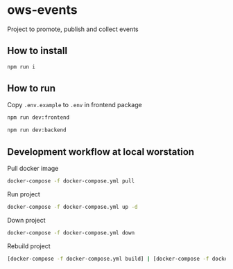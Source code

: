# ows-events

Project to promote, publish and collect events

## How to install

```bash
npm run i
```

## How to run

Copy `.env.example` to `.env` in frontend package

```bash
npm run dev:frontend
```

```bash
npm run dev:backend
```

## Development workflow at local worstation

Pull docker image

```bash
docker-compose -f docker-compose.yml pull
```

Run project

```bash
docker-compose -f docker-compose.yml up -d
```

Down project

```bash
docker-compose -f docker-compose.yml down
```

Rebuild project

```bash
[docker-compose -f docker-compose.yml build] | [docker-compose -f docker-compose.yml up -d --build]
```
